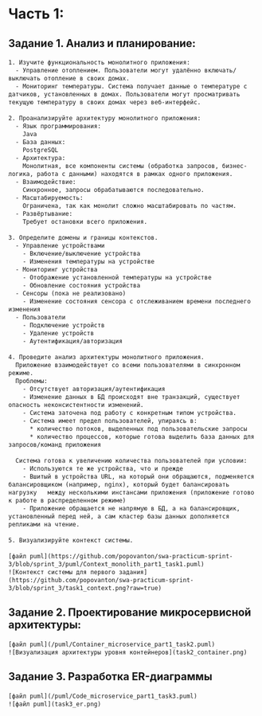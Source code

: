 # Часть 1:
  ## Задание 1. Анализ и планирование:
    1. Изучите функциональность монолитного приложения:
      - Управление отоплением. Пользователи могут удалённо включать/выключать отопление в своих домах.
      - Мониторинг температуры. Система получает данные о температуре с датчиков, установленных в домах. Пользователи могут просматривать текущую температуру в своих домах через веб-интерфейс.

    2. Проанализируйте архитектуру монолитного приложения:
      - Язык программирования: 
        Java
      - База данных: 
        PostgreSQL
      - Архитектура: 
        Монолитная, все компоненты системы (обработка запросов, бизнес-логика, работа с данными) находятся в рамках одного приложения.
      - Взаимодействие: 
        Синхронное, запросы обрабатываются последовательно.
      - Масштабируемость: 
        Ограничена, так как монолит сложно масштабировать по частям.
      - Развёртывание: 
        Требует остановки всего приложения.

    3. Определите домены и границы контекстов.
      - Управление устройствами
        - Включение/выключение устройства
        - Изменения температуры на устройстве
      - Мониторинг устройства
        - Отображение установленной температуры на устройстве
        - Обновление состояния устройства
      - Сенсоры (пока не реализовано)
        - Изменение состояния сенсора с отслеживанием времени последнего изменения
      - Пользователи
        - Подключение устройств
        - Удаление устройств
        - Аутентификация/авторизация

    4. Проведите анализ архитектуры монолитного приложения.
      Приложение взаимодействует со всеми пользователями в синхронном режиме.  
      Проблемы:
        - Отсутствует авторизация/аутентификация
        - Изменение данных в БД происходят вне транзакций, существует опасность неконсистентности изменений.
        - Система заточена под работу с конкретным типом устройства.
        - Система имеет предел пользователей, упираясь в:
          * количество потоков, выделенных под пользовательские запросы
          * количество процессов, которые готова выделить база данных для запросов/команд приложения
      
      Система готова к увеличению количества пользователей при условии: 
        - Используются те же устройства, что и прежде
        - Вшитый в устройства URL, на который они обращаются, подменяется балансировщиком (например, nginx), который будет балансировать нагрузку   между несколькими инстансами приложения (приложение готово к работе в распределенном режиме)
        - Приложение обращается не напрямую в БД, а на балансировщик, установленный перед ней, а сам кластер базы данных дополняется репликами на чтение.  

    5. Визуализируйте контекст системы.
  
    [файл puml](https://github.com/popovanton/swa-practicum-sprint-3/blob/sprint_3/puml/Context_monolith_part1_task1.puml)
    ![Контекст системы для первого задания](https://github.com/popovanton/swa-practicum-sprint-3/blob/sprint_3/task1_context.png?raw=true)



  ## Задание 2. Проектирование микросервисной архитектуры:
    [файл puml](/puml/Container_microservice_part1_task2.puml)
    ![Визуализация архитектуры уровня контейнеров](task2_container.png)

  ## Задание 3. Разработка ER-диаграммы
    [файл puml](/puml/Code_microservice_part1_task3.puml)
    ![файл puml](task3_er.png)
